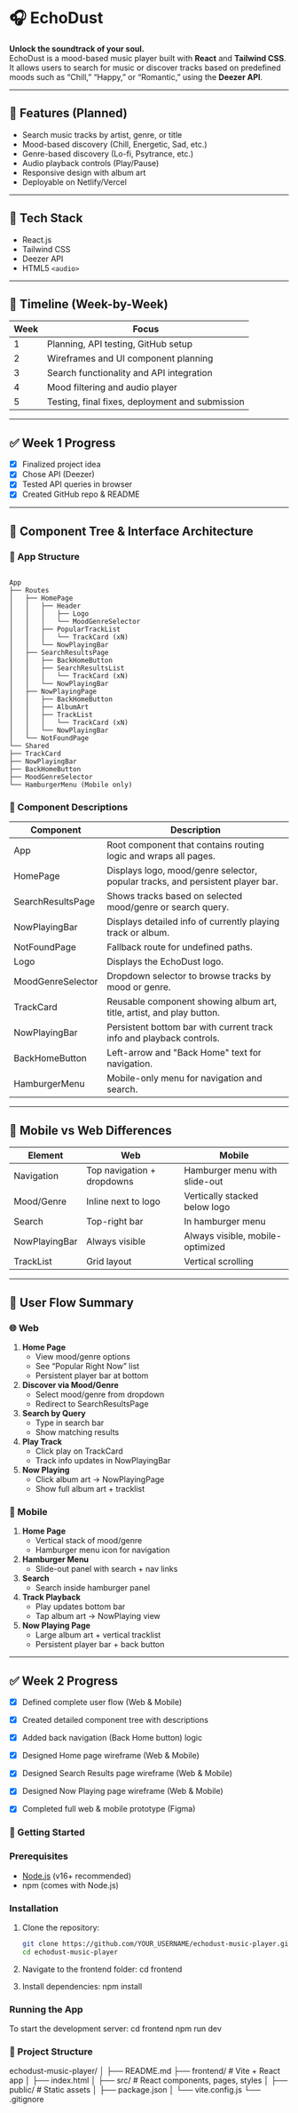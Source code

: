 # 🎧 EchoDust

**Unlock the soundtrack of your soul.**  
EchoDust is a mood-based music player built with **React** and **Tailwind CSS**. It allows users to search for music or discover tracks based on predefined moods such as “Chill,” “Happy,” or “Romantic,” using the **Deezer API**.

---

## 🌟 Features (Planned)
- Search music tracks by artist, genre, or title
- Mood-based discovery (Chill, Energetic, Sad, etc.)
- Genre-based discovery (Lo-fi, Psytrance, etc.)
- Audio playback controls (Play/Pause)
- Responsive design with album art
- Deployable on Netlify/Vercel

---

## 🔧 Tech Stack
- React.js
- Tailwind CSS
- Deezer API
- HTML5 `<audio>`

---

## 📅 Timeline (Week-by-Week)

| Week | Focus |
|------|-------|
| 1    | Planning, API testing, GitHub setup |
| 2    | Wireframes and UI component planning |
| 3    | Search functionality and API integration |
| 4    | Mood filtering and audio player |
| 5    | Testing, final fixes, deployment and submission |

---

## ✅ Week 1 Progress
- [x] Finalized project idea
- [x] Chose API (Deezer)
- [x] Tested API queries in browser
- [x] Created GitHub repo & README

---

## 🧱 Component Tree & Interface Architecture

### 📁 App Structure
```

App
├── Routes
│   ├── HomePage
│   │   ├── Header
│   │   │   ├── Logo
│   │   │   └── MoodGenreSelector
│   │   ├── PopularTrackList
│   │   │   └── TrackCard (xN)
│   │   └── NowPlayingBar
│   ├── SearchResultsPage
│   │   ├── BackHomeButton
│   │   ├── SearchResultsList
│   │   │   └── TrackCard (xN)
│   │   └── NowPlayingBar
│   ├── NowPlayingPage
│   │   ├── BackHomeButton
│   │   ├── AlbumArt
│   │   ├── TrackList
│   │   │   └── TrackCard (xN)
│   │   └── NowPlayingBar
│   └── NotFoundPage
└── Shared
├── TrackCard
├── NowPlayingBar
├── BackHomeButton
├── MoodGenreSelector
└── HamburgerMenu (Mobile only)

```

### 🧩 Component Descriptions

| Component           | Description |
|--------------------|-------------|
| App                 | Root component that contains routing logic and wraps all pages. |
| HomePage            | Displays logo, mood/genre selector, popular tracks, and persistent player bar. |
| SearchResultsPage   | Shows tracks based on selected mood/genre or search query. |
| NowPlayingBar      | Displays detailed info of currently playing track or album. |
| NotFoundPage        | Fallback route for undefined paths. |
| Logo                | Displays the EchoDust logo. |
| MoodGenreSelector   | Dropdown selector to browse tracks by mood or genre. |
| TrackCard           | Reusable component showing album art, title, artist, and play button. |
| NowPlayingBar       | Persistent bottom bar with current track info and playback controls. |
| BackHomeButton      | Left-arrow and "Back Home" text for navigation. |
| HamburgerMenu       | Mobile-only menu for navigation and search. |

---

## 📱 Mobile vs Web Differences

| Element       | Web                           | Mobile                         |
|---------------|-------------------------------|-------------------------------|
| Navigation    | Top navigation + dropdowns    | Hamburger menu with slide-out |
| Mood/Genre    | Inline next to logo           | Vertically stacked below logo |
| Search        | Top-right bar                 | In hamburger menu             |
| NowPlayingBar | Always visible                | Always visible, mobile-optimized |
| TrackList     | Grid layout                   | Vertical scrolling            |

---

## 🔁 User Flow Summary

### 🌐 Web
1. **Home Page**
   - View mood/genre options
   - See “Popular Right Now” list
   - Persistent player bar at bottom
2. **Discover via Mood/Genre**
   - Select mood/genre from dropdown
   - Redirect to SearchResultsPage
3. **Search by Query**
   - Type in search bar
   - Show matching results
4. **Play Track**
   - Click play on TrackCard
   - Track info updates in NowPlayingBar
5. **Now Playing**
   - Click album art → NowPlayingPage
   - Show full album art + tracklist

### 📱 Mobile
1. **Home Page**
   - Vertical stack of mood/genre
   - Hamburger menu icon for navigation
2. **Hamburger Menu**
   - Slide-out panel with search + nav links
3. **Search**
   - Search inside hamburger panel
4. **Track Playback**
   - Play updates bottom bar
   - Tap album art → NowPlaying view
5. **Now Playing Page**
   - Large album art + vertical tracklist
   - Persistent player bar + back button

---

## ✅ Week 2 Progress
- [x] Defined complete user flow (Web & Mobile)
- [x] Created detailed component tree with descriptions
- [x] Added back navigation (Back Home button) logic
- [x] Designed Home page wireframe (Web & Mobile)
- [x] Designed Search Results page wireframe (Web & Mobile)
- [x] Designed Now Playing page wireframe (Web & Mobile)
- [x] Completed full web & mobile prototype (Figma)


###  🚀 Getting Started

### Prerequisites
- [Node.js](https://nodejs.org/) (v16+ recommended)
- npm (comes with Node.js)

### Installation
1. Clone the repository:
   ```bash
   git clone https://github.com/YOUR_USERNAME/echodust-music-player.git
   cd echodust-music-player

2. Navigate to the frontend folder:
   cd frontend

3. Install dependencies:
   npm install

### Running the App
To start the development server:
   cd frontend
   npm run dev

### 📂 Project Structure

echodust-music-player/
│
├── README.md
├── frontend/            # Vite + React app
│   ├── index.html
│   ├── src/             # React components, pages, styles
│   ├── public/          # Static assets
│   ├── package.json
│   └── vite.config.js
└── .gitignore

